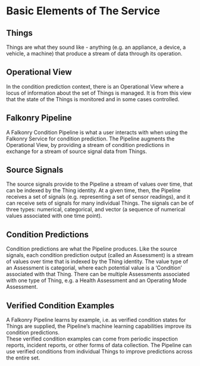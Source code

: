 Basic Elements of The Service
=============================

Things
------

Things are what they sound like - anything (e.g. an appliance, a device, a vehicle, a 
machine) that produce a stream of data through its operation.

Operational View
----------------

In the condition prediction context, there is an Operational View where a locus of 
information about the set of Things is managed.  It is from this view that the state of 
the Things is monitored and in some cases controlled.  

Falkonry Pipeline
-----------------

A Falkonry Condition Pipeline is what a user interacts with when using the Falkonry 
Service for condition prediction. The Pipeline augments the Operational View, by 
providing a stream of condition predictions in exchange for a stream of source signal data
from Things.


                    

Source Signals
--------------

The source signals provide to the Pipeline a stream of values over time, that can be 
indexed by the Thing identity.  At a given time, then, the Pipeline receives a set of 
signals (e.g. representing a set of sensor readings), and it can receive sets of signals 
for many individual Things.  The signals can be of three types:  numerical, categorical, 
and vector (a sequence of numerical values associated with one time point).

Condition Predictions
---------------------

Condition predictions are what the Pipeline produces.  Like the source signals, each 
condition prediction output (called an Assessment)  is a stream of values over time that 
is indexed by the Thing identity.  The value type of an Assessment is categorial, where 
each potential value is a ‘Condition’ associated with that Thing.  There can be multiple 
Assessments associated with one type of Thing, e.g. a Health Assessment and an Operating 
Mode Assessment.

Verified Condition Examples
---------------------------

A Falkonry Pipeline learns by example, i.e. as verified condition states for Things are 
supplied, the Pipeline’s machine learning capabilities improve its condition predictions.  
These verified condition examples can come from periodic inspection reports, incident 
reports, or other forms of data collection.  The Pipeline can use verified conditions from 
individual Things to improve predictions across the entire set.